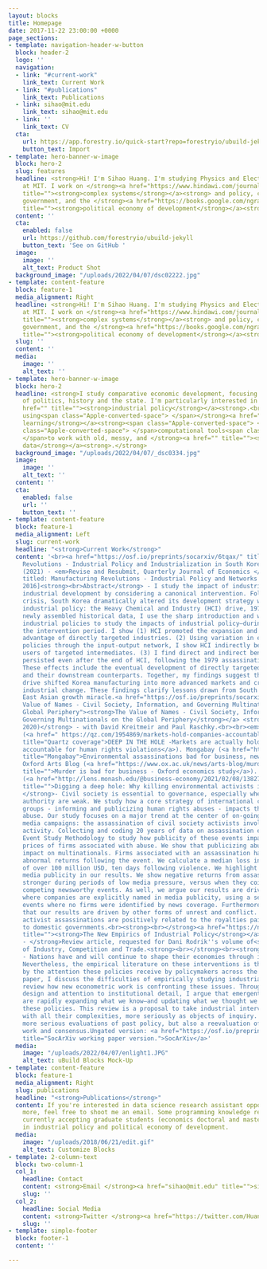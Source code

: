 ```yaml
---
layout: blocks
title: Homepage
date: 2017-11-22 23:00:00 +0000
page_sections:
- template: navigation-header-w-button
  block: header-2
  logo: ''
  navigation:
  - link: "#current-work"
    link_text: Current Work
  - link: "#publications"
    link_text: Publications
  - link: sihao@mit.edu
    link_text: sihao@mit.edu
  - link: ''
    link_text: CV
  cta:
    url: https://app.forestry.io/quick-start?repo=forestryio/ubuild-jekyll&provider=github&engine=jekyll
    button_text: Import
- template: hero-banner-w-image
  block: hero-2
  slug: features
  headline: <strong>Hi! I'm Sihao Huang. I'm studying Physics and Electrical Engineering
    at MIT. I work on </strong><a href="https://www.hindawi.com/journals/complexity/2020/6105872/"
    title=""><strong>complex systems</strong></a><strong> and policy, comparative
    government, and the </strong><a href="https://books.google.com/ngrams/graph?content=economics%2Cpolitical+economy&amp;year_start=1776&amp;year_end=2008&amp;corpus=15&amp;smoothing=0&amp;share=&amp;direct_url=t1%B%2Ceconomics%3B%2Cc0%3B.t1%3B%2Cpolitical%20economy%3B%2Cc0"
    title=""><strong>political economy of development</strong></a><strong>.</strong>
  content: ''
  cta:
    enabled: false
    url: https://github.com/forestryio/ubuild-jekyll
    button_text: 'See on GitHub '
  image:
    image: ''
    alt_text: Product Shot
  background_image: "/uploads/2022/04/07/dsc02222.jpg"
- template: content-feature
  block: feature-1
  media_alignment: Right
  headline: <strong>Hi! I'm Sihao Huang. I'm studying Physics and Electrical Engineering
    at MIT. I work on </strong><a href="https://www.hindawi.com/journals/complexity/2020/6105872/"
    title=""><strong>complex systems</strong></a><strong> and policy, comparative
    government, and the </strong><a href="https://books.google.com/ngrams/graph?content=economics%2Cpolitical+economy&amp;year_start=1776&amp;year_end=2008&amp;corpus=15&amp;smoothing=0&amp;share=&amp;direct_url=t1%B%2Ceconomics%3B%2Cc0%3B.t1%3B%2Cpolitical%20economy%3B%2Cc0"
    title=""><strong>political economy of development</strong></a><strong>.</strong>
  slug: ''
  content: ''
  media:
    image: ''
    alt_text: ''
- template: hero-banner-w-image
  block: hero-2
  headline: <strong>I study comparative economic development, focusing on the role
    of politics, history and the state. I'm particularly interested in </strong><a
    href="" title=""><strong>industrial policy</strong></a><strong>.<br><br>I enjoy
    using<span class="Apple-converted-space"> </span></strong><a href="" title=""><strong>statistical
    learning</strong></a><strong><span class="Apple-converted-space"> </span>and<span
    class="Apple-converted-space"> </span>computational tools<span class="Apple-converted-space">
    </span>to work with old, messy, and </strong><a href="" title=""><strong>unstructured
    data</strong></a><strong>.</strong>
  background_image: "/uploads/2022/04/07/_dsc0334.jpg"
  image:
    image: ''
    alt_text: ''
  content: ''
  cta:
    enabled: false
    url: ''
    button_text: ''
- template: content-feature
  block: feature-1
  media_alignment: Left
  slug: current-work
  headline: "<strong>Current Work</strong>"
  content: '<br><a href="https://osf.io/preprints/socarxiv/6tqax/" title=""><strong>Manufacturing
    Revolutions - Industrial Policy and Industrialization in South Korea</strong></a><strong>
    (2021) - <em>Revise and Resubmit, Quarterly Journal of Economics </em><br></strong><br>[Previously
    titled: Manufacturing Revolutions - Industrial Policy and Networks in South Korea,
    2016]<strong><br>Abstract</strong> - I study the impact of industrial policy on
    industrial development by considering a canonical intervention. Following a political
    crisis, South Korea dramatically altered its development strategy with a sector-specific
    industrial policy: the Heavy Chemical and Industry (HCI) drive, 1973-1979. With
    newly assembled historical data, I use the sharp introduction and withdrawal of
    industrial policies to study the impacts of industrial policy—during and after
    the intervention period. I show (1) HCI promoted the expansion and dynamic comparative
    advantage of directly targeted industries. (2) Using variation in exposure to
    policies through the input-output network, I show HCI indirectly benefited downstream
    users of targeted intermediates. (3) I find direct and indirect benefits of HCI
    persisted even after the end of HCI, following the 1979 assassination of the president.
    These effects include the eventual development of directly targeted exporters
    and their downstream counterparts. Together, my findings suggest that the temporary
    drive shifted Korea manufacturing into more advanced markets and created durable
    industrial change. These findings clarify lessons drawn from South Korea and the
    East Asian growth miracle.<a href="https://osf.io/preprints/socarxiv/aw7sq" title="The
    Value of Names - Civil Society, Information, and Governing Multinationals on the
    Global Periphery"><strong>The Value of Names - Civil Society, Information, and
    Governing Multinationals on the Global Periphery</strong></a> <strong>(December
    2020)</strong> - with David Kreitmeir and Paul Raschky.<br><br><em>Media: </em><br>Quartz
    (<a href=" https://qz.com/1954869/markets-hold-companies-accountable-for-human-rights-violations/"
    title="Quartz coverage">DEEP IN THE HOLE -Markets are actually holding companies
    accountable for human rights violations</a>). Mongabay (<a href="https://news.mongabay.com/2021/01/environmental-assassinations-bad-for-business-new-research-shows/?utm_medium=Social&amp;utm_source=Twitter#Echobox=1611418949"
    title="Mongabay">Environmental assassinations bad for business, new research shows</a>).
    Oxford Arts Blog (<a href="https://www.ox.ac.uk/news/arts-blog/murder-bad-business-oxford-economics-study"
    title="">Murder is bad for business - Oxford economics study</a>). Monash Lens
    (<a href="http://lens.monash.edu/@business-economy/2021/02/08/1382750/why-killing-environmental-activists-is-bad-for-business"
    title="">Digging a deep hole: Why killing environmental activists is bad for business</a>)<br><strong>Abstract
    </strong>- Civil society is essential to governance, especially where laws and
    authority are weak. We study how a core strategy of international civil society
    groups - informing and publicizing human rights abuses - impacts those tied to
    abuse. Our study focuses on a major trend at the center of on-going international
    media campaigns: the assassination of civil society activists involved in mining
    activity. Collecting and coding 20 years of data on assassination events, we use
    Event Study Methodology to study how publicity of these events impact the asset
    prices of firms associated with abuse. We show that publicizing abuses has a significant
    impact on multinationals. Firms associated with an assassination have large, negative
    abnormal returns following the event. We calculate a median loss in market capitalisation
    of over 100 million USD, ten days following violence. We highlight the role of
    media publicity in our results. We show negative returns from assassinations are
    stronger during periods of low media pressure, versus when they coincide with
    competing newsworthy events. As well, we argue our results are driven by events
    where companies are explicitly named in media publicity, using a set of placebo
    events where no firms were identified by news coverage. Furthermore, we reject
    that our results are driven by other forms of unrest and conflict. Last, we show
    activist assassinations are positively related to the royalties paid by firms
    to domestic governments.<br><strong><br></strong><a href="https://nathanlane.github.io/assets/papers/NathanLane_New_Empirics_of_Industrial_Policy_current.pdf"
    title=""><strong>The New Empirics of Industrial Policy</strong></a><strong> (2020)
    - </strong>Review article, requested for Dani Rodrik''s volume of<strong> </strong>Journal
    of Industry, Competition and Trade.<strong><br></strong><br><strong>Abstract</strong>
    - Nations have and will continue to shape their economies through industrial policy.
    Nevertheless, the empirical literature on these interventions is thin, dwarfed
    by the attention these policies receive by policymakers across the world. In this
    paper, I discuss the difficulties of empirically studying industrial policy, and
    review how new econometric work is confronting these issues. Through careful research
    design and attention to institutional detail, I argue that emergent evaluations
    are rapidly expanding what we know—and updating what we thought we knew—about
    these policies. This review is a proposal to take industrial interventions, along
    with all their complexities, more seriously as objects of inquiry. Doing so requires
    more serious evaluations of past policy, but also a reevaluation of prior empirical
    work and consensus.Ungated version: <a href="https://osf.io/preprints/socarxiv/tnxg6/"
    title="SocArXiv working paper version.">SocArXiv</a>'
  media:
    image: "/uploads/2022/04/07/enlight1.JPG"
    alt_text: uBuild Blocks Mock-Up
- template: content-feature
  block: feature-1
  media_alignment: Right
  slug: publications
  headline: "<strong>Publications</strong>"
  content: If you're interested in data science research assistant opportunities and
    more, feel free to shoot me an email. Some programming knowledge required.I am
    currently accepting graduate students (economics doctoral and masters) interested
    in industrial policy and political economy of development.
  media:
    image: "/uploads/2018/06/21/edit.gif"
    alt_text: Customize Blocks
- template: 2-column-text
  block: two-column-1
  col_1:
    headline: Contact
    content: <strong>Email </strong><a href="sihao@mit.edu" title="">sihao@mit.edu</a>
    slug: ''
  col_2:
    headline: Social Media
    content: <strong>Twitter </strong><a href="https://twitter.com/Huang_Sihao" title="">@Huang_Sihao</a>
    slug: ''
- template: simple-footer
  block: footer-1
  content: ''

---
```

